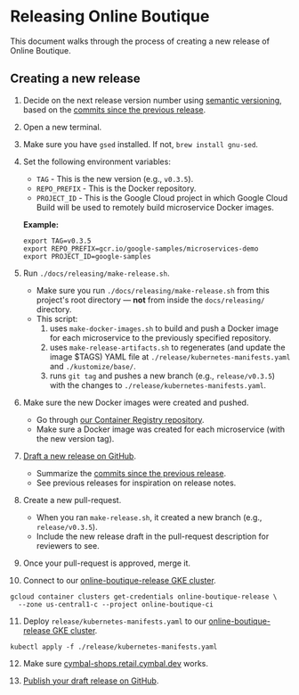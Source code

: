 # Releasing Online Boutique

This document walks through the process of creating a new release of Online Boutique.

## Creating a new release

1. Decide on the next release version number using [semantic versioning](https://semver.org/), based on the [commits since the previous release](https://github.com/GoogleCloudPlatform/microservices-demo/commits/main).

2. Open a new terminal.

3. Make sure you have `gsed` installed. If not, `brew install gnu-sed`.

4. Set the following environment variables:

   - `TAG` - This is the new version (e.g., `v0.3.5`).
   - `REPO_PREFIX` - This is the Docker repository.
   - `PROJECT_ID` - This is the Google Cloud project in which Google Cloud Build will be used to remotely build microservice Docker images.

   **Example:**

   ```
   export TAG=v0.3.5
   export REPO_PREFIX=gcr.io/google-samples/microservices-demo
   export PROJECT_ID=google-samples
   ```

5. Run `./docs/releasing/make-release.sh`.

   - Make sure you run `./docs/releasing/make-release.sh` from this project's root directory — **not** from inside the `docs/releasing/` directory.
   - This script:
     1. uses `make-docker-images.sh` to build and push a Docker image for each microservice to the previously specified repository.
     1. uses `make-release-artifacts.sh` to regenerates (and update the image $TAGS) YAML file at `./release/kubernetes-manifests.yaml` and `./kustomize/base/`.
     1. runs `git tag` and pushes a new branch (e.g., `release/v0.3.5`) with the changes to `./release/kubernetes-manifests.yaml`.

6. Make sure the new Docker images were created and pushed.

   - Go through [our Container Registry repository](https://pantheon.corp.google.com/gcr/images/google-samples/global/microservices-demo?project=google-samples).
   - Make sure a Docker image was created for each microservice (with the new version tag).

7. [Draft a new release on GitHub](https://github.com/GoogleCloudPlatform/microservices-demo/releases).

   - Summarize the [commits since the previous release](https://github.com/GoogleCloudPlatform/microservices-demo/commits/main).
   - See previous releases for inspiration on release notes.

8. Create a new pull-request.

   - When you ran `make-release.sh`, it created a new branch (e.g., `release/v0.3.5`).
   - Include the new release draft in the pull-request description for reviewers to see.

9. Once your pull-request is approved, merge it.

10. Connect to our [online-boutique-release GKE cluster](https://pantheon.corp.google.com/kubernetes/clusters/details/us-central1-c/online-boutique-release/details?project=online-boutique-ci).

   ```
   gcloud container clusters get-credentials online-boutique-release \
     --zone us-central1-c --project online-boutique-ci
   ```

11. Deploy `release/kubernetes-manifests.yaml` to our [online-boutique-release GKE cluster](https://pantheon.corp.google.com/kubernetes/clusters/details/us-central1-c/online-boutique-release/details?project=online-boutique-ci).

   ```
   kubectl apply -f ./release/kubernetes-manifests.yaml
   ```

12. Make sure [cymbal-shops.retail.cymbal.dev](https://cymbal-shops.retail.cymbal.dev) works.

13. [Publish your draft release on GitHub](https://github.com/GoogleCloudPlatform/microservices-demo/releases).
